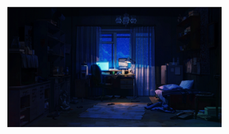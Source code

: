 <div align="center">
    <img  src="./assets/room.gif" alt="wallpaper" width="500" height="281">
</div>

